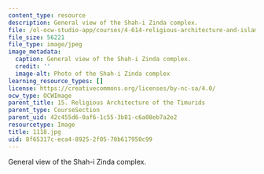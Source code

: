 ```yaml
---
content_type: resource
description: General view of the Shah-i Zinda complex.
file: /ol-ocw-studio-app/courses/4-614-religious-architecture-and-islamic-cultures-fall-2002/8f65317ceca489252f0570b617950c99_1118.jpg
file_size: 56221
file_type: image/jpeg
image_metadata:
  caption: General view of the Shah-i Zinda complex.
  credit: ''
  image-alt: Photo of the Shah-i Zinda complex
learning_resource_types: []
license: https://creativecommons.org/licenses/by-nc-sa/4.0/
ocw_type: OCWImage
parent_title: 15. Religious Architecture of the Timurids
parent_type: CourseSection
parent_uid: 42c455d6-0af6-1c55-3b81-c6a08eb7a2e2
resourcetype: Image
title: 1118.jpg
uid: 8f65317c-eca4-8925-2f05-70b617950c99
---
```

General view of the Shah-i Zinda complex.